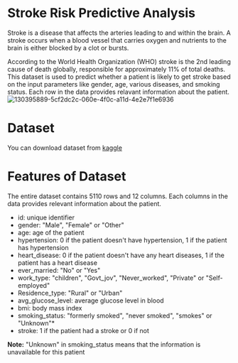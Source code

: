 # Stroke Risk Predictive Analysis
Stroke is a disease that affects the arteries leading to and within the brain. A stroke occurs when a blood vessel that carries oxygen and nutrients to the brain is either blocked by a clot or bursts.

According to the World Health Organization (WHO) stroke is the 2nd leading cause of death globally, responsible for approximately 11% of total deaths. This dataset is used to predict whether a patient is likely to get stroke based on the input parameters like gender, age, various diseases, and smoking status. Each row in the data provides relavant information about the patient.
![130395889-5cf2dc2c-060e-4f0c-a11d-4e2e7f1e6936](https://user-images.githubusercontent.com/106870714/197326943-d672956c-45ef-4050-9ff5-e0cddead62e6.jpg)
# Dataset
You can download dataset from [kaggle](https://www.kaggle.com/datasets/fedesoriano/stroke-prediction-dataset)
# Features of Dataset
The entire dataset contains 5110 rows and 12 columns. Each columns in the data provides relevant information about the patient.
- id: unique identifier
- gender: "Male", "Female" or "Other"
- age: age of the patient
- hypertension: 0 if the patient doesn't have hypertension, 1 if the patient has hypertension
- heart_disease: 0 if the patient doesn't have any heart diseases, 1 if the patient has a heart disease
- ever_married: "No" or "Yes"
- work_type: "children", "Govt_jov", "Never_worked", "Private" or "Self-employed"
- Residence_type: "Rural" or "Urban"
- avg_glucose_level: average glucose level in blood
- bmi: body mass index
- smoking_status: "formerly smoked", "never smoked", "smokes" or "Unknown"*
- stroke: 1 if the patient had a stroke or 0 if not

**Note:** "Unknown" in smoking_status means that the information is unavailable for this patient
